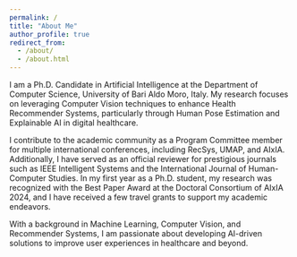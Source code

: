```yaml
---
permalink: /
title: "About Me"
author_profile: true
redirect_from: 
  - /about/
  - /about.html
---
```



I am a Ph.D. Candidate in Artificial Intelligence at the Department of Computer Science, University of Bari Aldo Moro, Italy. My research focuses on leveraging Computer Vision techniques to enhance Health Recommender Systems, particularly through Human Pose Estimation and Explainable AI in digital healthcare.

I contribute to the academic community as a Program Committee member for multiple international conferences, including RecSys, UMAP, and AIxIA. Additionally, I have served as an official reviewer for prestigious journals such as IEEE Intelligent Systems and the International Journal of Human-Computer Studies. In my first year as a Ph.D. student, my research was recognized with the Best Paper Award at the Doctoral Consortium of AIxIA 2024, and I have received a few travel grants to support my academic endeavors.

With a background in Machine Learning, Computer Vision, and Recommender Systems, I am passionate about developing AI-driven solutions to improve user experiences in healthcare and beyond.
